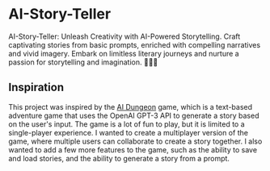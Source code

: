 # AI-Story-Teller

AI-Story-Teller: Unleash Creativity with AI-Powered Storytelling. Craft captivating stories from basic prompts, enriched with compelling narratives and vivid imagery. Embark on limitless literary journeys and nurture a passion for storytelling and imagination. 📖✨🌟

## Inspiration

This project was inspired by the [AI Dungeon](https://play.aidungeon.io/) game, which is a text-based adventure game that uses the OpenAI GPT-3 API to generate a story based on the user's input. The game is a lot of fun to play, but it is limited to a single-player experience. I wanted to create a multiplayer version of the game, where multiple users can collaborate to create a story together. I also wanted to add a few more features to the game, such as the ability to save and load stories, and the ability to generate a story from a prompt.
